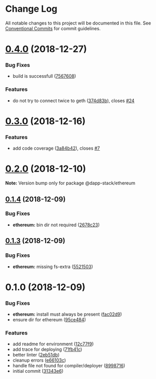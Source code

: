 # Change Log

All notable changes to this project will be documented in this file.
See [Conventional Commits](https://conventionalcommits.org) for commit guidelines.

# [0.4.0](https://github.com/Dapp-Stack/Dapp-Stack/compare/v0.3.0...v0.4.0) (2018-12-27)


### Bug Fixes

* build is successfull ([7567608](https://github.com/Dapp-Stack/Dapp-Stack/commit/7567608))


### Features

* do not try to connect twice to geth ([374d83b](https://github.com/Dapp-Stack/Dapp-Stack/commit/374d83b)), closes [#24](https://github.com/Dapp-Stack/Dapp-Stack/issues/24)





# [0.3.0](https://github.com/Dapp-Stack/Dapp-Stack/compare/v0.2.2...v0.3.0) (2018-12-16)


### Features

* add code coverage ([3a84b42](https://github.com/Dapp-Stack/Dapp-Stack/commit/3a84b42)), closes [#7](https://github.com/Dapp-Stack/Dapp-Stack/issues/7)





# [0.2.0](https://github.com/Dapp-Stack/Dapp-Stack/compare/v0.1.6...v0.2.0) (2018-12-10)

**Note:** Version bump only for package @dapp-stack/ethereum





## [0.1.4](https://github.com/Dapp-Stack/Dapp-Stack/compare/v0.1.3...v0.1.4) (2018-12-09)


### Bug Fixes

* **ethereum:** bin dir not required ([2678c23](https://github.com/Dapp-Stack/Dapp-Stack/commit/2678c23))





## [0.1.3](https://github.com/Dapp-Stack/Dapp-Stack/compare/v0.1.2...v0.1.3) (2018-12-09)


### Bug Fixes

* **ethereum:** missing fs-extra ([5521503](https://github.com/Dapp-Stack/Dapp-Stack/commit/5521503))





# 0.1.0 (2018-12-09)


### Bug Fixes

* **ethereum:** install must always be present ([fac02d9](https://github.com/Dapp-Stack/Dapp-Stack/commit/fac02d9))
* ensure dir for ethereum ([95ce484](https://github.com/Dapp-Stack/Dapp-Stack/commit/95ce484))


### Features

* add readme for environment ([12c77f9](https://github.com/Dapp-Stack/Dapp-Stack/commit/12c77f9))
* add trace for deploying ([71fb41c](https://github.com/Dapp-Stack/Dapp-Stack/commit/71fb41c))
* better linter ([2eb51db](https://github.com/Dapp-Stack/Dapp-Stack/commit/2eb51db))
* cleanup errors ([e66103c](https://github.com/Dapp-Stack/Dapp-Stack/commit/e66103c))
* handle file not found for compiler/deployer ([8998716](https://github.com/Dapp-Stack/Dapp-Stack/commit/8998716))
* initial commit ([31343e6](https://github.com/Dapp-Stack/Dapp-Stack/commit/31343e6))
